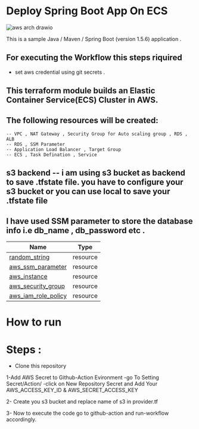 # Deploy Spring Boot App On ECS 
![aws arch drawio](https://user-images.githubusercontent.com/91631978/208026371-96ffb672-953a-4c74-8bf0-bf94470340c4.png)

This is a sample Java / Maven / Spring Boot (version 1.5.6) application .



## For executing the Workflow this steps riquired 
- set aws credential using git secrets .

## This terraform module builds an Elastic Container Service(ECS) Cluster in AWS.
## The following resources will be created:
```hcl
-- VPC , NAT Gateway , Security Group for Auto scaling group , RDS , ALB
-- RDS , SSM Parameter 
-- Application Load Balancer , Target Group
-- ECS , Task Defination , Service 
``` 

## s3 backend -- i am using s3 bucket as backend to save .tfstate file. you have to configure your s3 bucket or you can use local to save your .tfstate file


## I have used SSM parameter to store the database info i.e db_name , db_password etc .


| Name | Type |
|------|------|
| [random_string](https://registry.terraform.io/providers/hashicorp/random/latest/docs/resources/string) | resource |
| [aws_ssm_parameter](https://registry.terraform.io/providers/hashicorp/aws/latest/docs/resources/ssm_parameter) | resource |
| [aws_instance](https://registry.terraform.io/providers/hashicorp/aws/latest/docs/resources/instance) | resource |
| [aws_security_group](https://registry.terraform.io/providers/hashicorp/aws/latest/docs/resources/security_group) | resource |
| [aws_iam_role_policy](https://registry.terraform.io/providers/hashicorp/aws/latest/docs/resources/iam_role_policy) | resource 


# How to run
# Steps : 
 
 * Clone this repository 

1-Add AWS Secret to Github-Action Evironment
   -go To Setting Secret/Action/ -click on New Repository Secret and Add Your AWS_ACCESS_KEY_ID & AWS_SECRET_ACCESS_KEY

2- Create you s3 bucket and replace name of s3 in provider.tf

3- Now to execute the code go to github-action and run-workflow accordingly.


